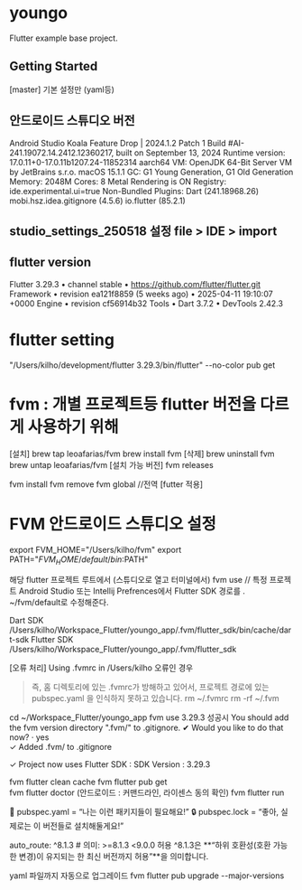 # youngo

Flutter example base project.

## Getting Started

[master] 기본 설정만 (yaml등)


## 안드로이드 스튜디오 버전
Android Studio Koala Feature Drop | 2024.1.2 Patch 1
Build #AI-241.19072.14.2412.12360217, built on September 13, 2024
Runtime version: 17.0.11+0-17.0.11b1207.24-11852314 aarch64
VM: OpenJDK 64-Bit Server VM by JetBrains s.r.o.
macOS 15.1.1
GC: G1 Young Generation, G1 Old Generation
Memory: 2048M
Cores: 8
Metal Rendering is ON
Registry:
ide.experimental.ui=true
Non-Bundled Plugins:
Dart (241.18968.26)
mobi.hsz.idea.gitignore (4.5.6)
io.flutter (85.2.1)

## studio_settings_250518 설정 file > IDE > import

## flutter version
Flutter 3.29.3 • channel stable • https://github.com/flutter/flutter.git
Framework • revision ea121f8859 (5 weeks ago) • 2025-04-11 19:10:07 +0000
Engine • revision cf56914b32
Tools • Dart 3.7.2 • DevTools 2.42.3

# flutter setting
"/Users/kilho/development/flutter 3.29.3/bin/flutter" --no-color pub get

# fvm : 개별 프로젝트등 flutter 버전을 다르게 사용하기 위해 
[설치]
brew tap leoafarias/fvm
brew install fvm
[삭제]
brew uninstall fvm
brew untap leoafarias/fvm
[설치 가능 버전]
fvm releases

fvm install <version>
fvm remove <version>
fvm global <version> //전역
[futter 적용]

# FVM 안드로이드 스튜디오 설정
export FVM_HOME="/Users/kilho/fvm"
export PATH="$FVM_HOME/default/bin:$PATH"

해당 flutter 프로젝트 루트에서 (스튜디오로 열고 터미널에서)
fvm use <version> // 특정 프로젝트
Android Studio 또는 Intellij Prefrences에서 Flutter SDK 경로를 . ~/fvm/default로 수정해준다.

Dart SDK
/Users/kilho/Workspace_Flutter/youngo_app/.fvm/flutter_sdk/bin/cache/dart-sdk
Flutter SDK
/Users/kilho/Workspace_Flutter/youngo_app/.fvm/flutter_sdk


[오류 처리]
Using .fvmrc in /Users/kilho 오류인 경우
> 즉, 홈 디렉토리에 있는 .fvmrc가 방해하고 있어서, 프로젝트 경로에 있는 pubspec.yaml 을 인식하지 못하고 있습니다.
rm ~/.fvmrc
rm -rf ~/.fvm

cd ~/Workspace_Flutter/youngo_app
fvm use 3.29.3
성공시
You should add the fvm version directory ".fvm/" to .gitignore.
✔ Would you like to do that now? · yes                                                                                                                            
✓ Added .fvm/ to .gitignore

✓ Project now uses Flutter SDK : SDK Version : 3.29.3

fvm flutter clean cache
fvm flutter pub get   
fvm flutter doctor (안드로이드 : 커맨드라인, 라이센스 동의 확인)
fvm flutter run

🧾 pubspec.yaml = “나는 이런 패키지들이 필요해요!”
🔒 pubspec.lock = “좋아, 실제로는 이 버전들로 설치해둘게요!”

auto_route: ^8.1.3  # 의미: >=8.1.3 <9.0.0 허용
^8.1.3은 **“하위 호환성(호환 가능한 변경)이 유지되는 한 최신 버전까지 허용”**을 의미합니다.

yaml 파일까지 자동으로 업그레이드
fvm flutter pub upgrade --major-versions